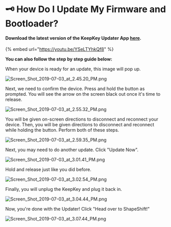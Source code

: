 # 🗝 How Do I Update My Firmware and Bootloader?

#### Download the latest version of the KeepKey Updater App [**here**](https://github.com/keepkey/keepkey-updater/releases).



{% embed url="https://youtu.be/YSeLTYhkQf8" %}

**You can also follow the step by step guide below:**

When your device is ready for an update, this image will pop up.

![Screen\_Shot\_2019-07-03\_at\_2.45.20\_PM.png](https://shapeshift.zendesk.com/hc/article\_attachments/360002981419/Screen\_Shot\_2019-07-03\_at\_2.45.20\_PM.png)

Next, we need to confirm the device. Press and hold the button as prompted. You will see the arrow on the screen black out once it's time to release.

![Screen\_Shot\_2019-07-03\_at\_2.55.32\_PM.png](https://shapeshift.zendesk.com/hc/article\_attachments/360002981479/Screen\_Shot\_2019-07-03\_at\_2.55.32\_PM.png)

You will be given on-screen directions to disconnect and reconnect your device. Then, you will be given directions to disconnect and reconnect while holding the button. Perform both of these steps.

![Screen\_Shot\_2019-07-03\_at\_2.59.35\_PM.png](https://shapeshift.zendesk.com/hc/article\_attachments/360002894040/Screen\_Shot\_2019-07-03\_at\_2.59.35\_PM.png)

Next, you may need to do another update. Click "Update Now".

![Screen\_Shot\_2019-07-03\_at\_3.01.41\_PM.png](https://shapeshift.zendesk.com/hc/article\_attachments/360002981519/Screen\_Shot\_2019-07-03\_at\_3.01.41\_PM.png)

Hold and release just like you did before.

![Screen\_Shot\_2019-07-03\_at\_3.02.54\_PM.png](https://shapeshift.zendesk.com/hc/article\_attachments/360002894120/Screen\_Shot\_2019-07-03\_at\_3.02.54\_PM.png)

Finally, you will unplug the KeepKey and plug it back in.

![Screen\_Shot\_2019-07-03\_at\_3.04.44\_PM.png](https://shapeshift.zendesk.com/hc/article\_attachments/360002981539/Screen\_Shot\_2019-07-03\_at\_3.04.44\_PM.png)

Now, you're done with the Updater! Click "Head over to ShapeShift!"

![Screen\_Shot\_2019-07-03\_at\_3.07.44\_PM.png](https://shapeshift.zendesk.com/hc/article\_attachments/360002981559/Screen\_Shot\_2019-07-03\_at\_3.07.44\_PM.png)
